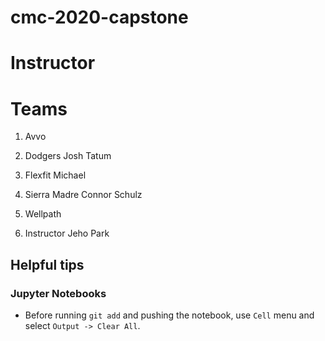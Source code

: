 # cmc-2020-capstone

# Instructor

# Teams
1. Avvo
2. Dodgers
  Josh Tatum
3. Flexfit
  Michael
4. Sierra Madre
Connor Schulz
5. Wellpath

6. Instructor
Jeho Park

## Helpful tips

### Jupyter Notebooks

* Before running `git add` and pushing the notebook, use `Cell` menu and select `Output -> Clear All`.
